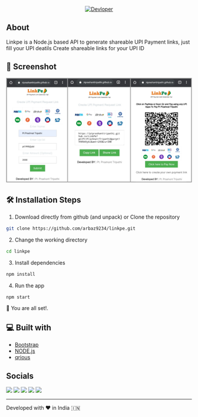 <p align="center">
	<a href="https://github.com/Arbaz9234"><img alt="Devloper" src="https://img.shields.io/badge/Developer-Arbaz-brightgreen"/></a>
</p>

## About

Linkpe is a Node.js based API to generate shareable UPI Payment links, just fill your UPI deatils Create shareable links for your UPI ID

## 🚀 Screenshot

![](img/screenshot.jpg)


## 🛠️ Installation Steps

1. Download directly from github (and unpack) or Clone the repository

```bash
git clone https://github.com/arbaz9234/linkpe.git
```

2. Change the working directory

```bash
cd linkpe
```

3. Install dependencies

```bash
npm install
```

4. Run the app

```bash
npm start
```

🌟 You are all set!.


## 💻 Built with

- [Bootstrap](https://www.getbootstrap.com/)
- [NODE.js](https://www.axios.com)
- [qrious](https://jquery.com/)

## Socials
[![](https://img.shields.io/badge/twitter-%231DA1F2.svg?&style=for-the-badge&logo=twitter&logoColor=white)](https://twitter.com/ArbazTahir2)
[![](https://img.shields.io/badge/linkedin-%230077B5.svg?&style=for-the-badge&logo=linkedin&logoColor=white)](https://www.linkedin.com/in/md-arbaz-tahir-45abbb239/)
[![](https://img.shields.io/badge/instagram-%23E4405F.svg?&style=for-the-badge&logo=instagram&logoColor=white)](https://www.instagram.com/arbaz_.103/)
[![](https://img.shields.io/badge/telegram-%233498DB.svg?&style=for-the-badge&logo=telegram&logoColor=white)](https://t.me/arbaz9234/)
[![](https://img.shields.io/badge/facebook-%231877F2.svg?&style=for-the-badge&logo=facebook&logoColor=white)](https://www.facebook.com/arbaz9234)

<p align="center">  
<hr>Developed with ❤️ in India 🇮🇳 
</p>
